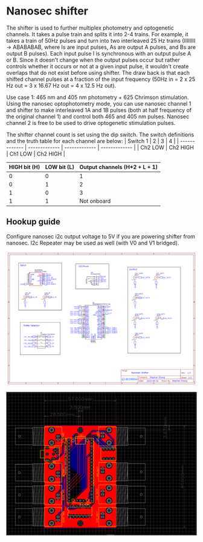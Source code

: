 # Nanosec shifter
The shifter is used to further multiplex photometry and optogenetic channels. It takes a pulse train and splits it into 2-4 trains. For example, it takes a train of 50Hz pulses and turn into two interleaved 25 Hz trains (IIIIIIII -> ABABABAB, where Is are input pulses, As are output A pulses, and Bs are output B pulses). Each input pulse I is synchronous with an output pulse A or B. Since it doesn't change when the output pulses occur but rather controls whether it occurs or not at a given input pulse, it wouldn't create overlaps that do not exist before using shifter. The draw back is that each shifted channel pulses at a fraction of the input frequency (50Hz in = 2 x 25 Hz out = 3 x 16.67 Hz out = 4 x 12.5 Hz out). 

Use case 1: 465 nm and 405 nm photometry + 625 Chrimson stimulation. Using the nanosec optophotometry mode, you can use nanosec channel 1 and shifter to make interleaved 1A and 1B pulses (both at half frequency of the original channel 1) and control both 465 and 405 nm pulses. Nanosec channel 2 is free to be used to drive optogenetic stimulation pulses. 

The shifter channel count is set using the dip switch. The switch definitions and the truth table for each channel are below:
| Switch 1  | 2 | 3 | 4 |
| ------------- | ------------- | ------------- | ------------- |
| Ch2 LOW  | Ch2 HIGH  | Ch1 LOW  | Ch2 HIGH  |


| HIGH bit (H)  | LOW bit (L) | Output channels (H*2 + L + 1) |
| ------------- | ------------- | ------------- |
| 0  | 0  | 1  |
| 0  | 1  | 2  |
| 1  | 0  | 3  |
| 1  | 1  | Not onboard  |

## Hookup guide
Configure nanosec i2c output voltage to 5V if you are powering shifter from nanosec. I2c Repeater may be used as well (with V0 and V1 bridged).

![schematic](./Schematic_Nanosec%20Shifter_2022-09-27.png)

![Shifter footprint](./Shifter%20footprint.PNG)
